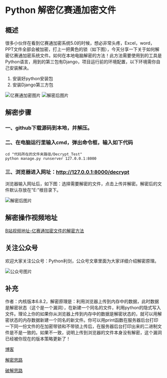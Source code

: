 # Python 解密亿赛通加密文件

## 概述

很多小伙伴在看到亿赛通加密系统5.0的时候，想必非常头疼，Excel，word，PPT文件全部会被加密，打上一把黄色的锁（如下图），今天分享一下关于如何解密亿赛通加密系统文件。如何在本地电脑解密的方法！此方法需要使用到的工具是Python语言，用到的第三包有Django，项目运行前的环境配置，以下环境需你自己安装解决。

1. 安装好python安装包
2. 安装Django第三方包
 

![亿赛通加密图片](./Image/Excel_decrypt.png) ![解密后图片](./Image/Excel_normal.png)


## 解密步骤
### 一、github下载源码到本地，并解压。
### 二、在电脑运行里输入cmd，弹出命令框，输入如下代码
	cd "代码所在的文件夹路径/Decrypt_Test"
	python manage.py runserver 127.0.0.1:8000
### 三、浏览器进入网址：http://127.0.0.1:8000/decrypt
浏览器输入网址后，如下图：选择需要解密的文件，点击上传并解密。解密后的文件默认存放在"E:\"根目录下。
	
 ![解密后图片](./Image/html_pic.png)

## 解密操作视频地址
[B站视频地址-亿赛通加密文件的解密方法](https://b23.tv/BV1Lh411275u)

## 关注公众号
欢迎大家关注公众号：Python利剑，公众号文章里面为大家详细介绍解密原理。

![公众号图片](./Image/QR_code.PNG)

## 补充
作者：内核版本6.8.2，解密原理是：利用浏览器上传到内存中的数据，此时数据是解密状态（这个是一个漏洞），在新建一个同名的文件，利用python的隐式写入文件。理论上你的如果你从浏览器上传到内存中的数据是解密状态的，就可以用解密状态的内存数据新建一个同名的新文件。你可以用print函数在服务器后台打印一下同一份文件的在加密带锁和不带锁上传后，在服务器后台打印出来的二进制文件是不是一致的。如果不一致，说明上传到浏览器的文件本身没有解密，这个漏洞已经被你现在的版本策略更新了！

[博客](https://segmentfault.com/a/1190000038913626)

[解密思路](https://blog.csdn.net/Bleen1009/article/details/44671771)

[破解思路](http://www.gphqgb.com/article401.html)

